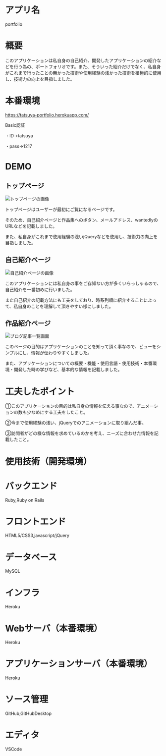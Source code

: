 # アプリ名
portfolio

# 概要
 
このアプリケーションは私自身の自己紹介、開発したアプリケーションの紹介などを行う為の、ポートフォリオです。また、そういった紹介だけでなく、私自身がこれまで行ったことの無かった技術や使用経験の浅かった技術を積極的に使用し、技術力の向上を目指しました。

# 本番環境
 
https://tatsuya-portfolio.herokuapp.com/

Basic認証
 
・ID→tatsuya
 
・pass→1217
 
# DEMO

## トップページ

![トップページの画像](https://i.gyazo.com/963848b6a365373e0eb4daaf5aaecbae.gif)

トップページはユーザーが最初にご覧になるページです。
 
そのため、自己紹介ページと作品集へのボタン、メールアドレス、wantedlyのURLなどを記載しました。

また、私自身がこれまで使用経験の浅いjQueryなどを使用し、技術力の向上を目指しました。
 
## 自己紹介ページ

![自己紹介ページの画像](https://i.gyazo.com/06208ab87df2b0d2be0feeb7ea2256ec.gif)

このアプリケーションには私自身の事をご存知ない方が多くいらっしゃるので、自己紹介を一番初めに行いました。
 
また自己紹介の記載方法にも工夫をしており、時系列順に紹介することによって、私自身のことを理解して頂きやすい様にしました。
 
## 作品紹介ページ

![ブログ記事一覧画面](https://i.gyazo.com/bbbae573ac2ec44c20ed7423438b9713.gif)
 
このページの目的はアプリケーションのことを知って頂く事なので、ビューをシンプルにし、情報が伝わりやすくしました。
 
また、アプリケーションについての概要・機能・使用言語・使用技術・本番環境・開発した時の学びなど、基本的な情報を記載しました。
 
# 工夫したポイント
 
①このアプリケーションの目的は私自身の情報を伝える事なので、アニメーションの数も少なめにする工夫をしたこと。
 
②今まで使用経験の浅い、jQueryでのアニメーションに取り組んだ事。
 
③訪問者がどの様な情報を求めているのかを考え、ニーズに合わせた情報を記載したこと。
 
# 使用技術（開発環境）

# バックエンド

Ruby,Ruby on Rails

# フロントエンド

HTML5/CSS3,javascript/jQuery

# データベース

MySQL

# インフラ

Heroku

# Webサーバ（本番環境）

Heroku

# アプリケーションサーバ（本番環境）

Heroku

# ソース管理

GitHub,GitHubDesktop

# エディタ

VSCode

